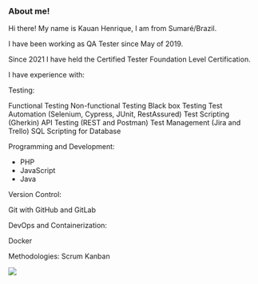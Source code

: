 ### About me!

Hi there! My name is Kauan Henrique, I am from Sumaré/Brazil.

I have been working as QA Tester since May of 2019. 

Since 2021 I have held the Certified Tester Foundation Level Certification.

I have experience with: 

Testing:

Functional Testing
Non-functional Testing
Black box Testing
Test Automation (Selenium, Cypress, JUnit, RestAssured)
Test Scripting (Gherkin)
API Testing (REST and Postman)
Test Management (Jira and Trello)
SQL Scripting for Database

Programming and Development:
<ul>
<li> PHP </li>
<li> JavaScript </li>
<li> Java</li>
</ul>

Version Control:

Git with GitHub and GitLab

DevOps and Containerization:

Docker


Methodologies:
Scrum
Kanban







<a href="https://www.linkedin.com/in/khds17/" rel="nofollow"><img src="https://camo.githubusercontent.com/e8dbf62a04af86d46001864cd22338d8a8474486a0e976ec695580027c373c79/68747470733a2f2f696d672e736869656c64732e696f2f62616467652f6c696e6b6564696e2d2532333030373742352e7376673f267374796c653d666f722d7468652d6261646765266c6f676f3d6c696e6b6564696e266c6f676f436f6c6f723d7768697465" data-canonical-src="https://img.shields.io/badge/linkedin-%230077B5.svg?&amp;style=for-the-badge&amp;logo=linkedin&amp;logoColor=white" style="max-width: 100%;"></a>

<!--
**khds17/khds17** is a ✨ _special_ ✨ repository because its `README.md` (this file) appears on your GitHub profile.

Here are some ideas to get you started:

- 🔭 I’m currently working on ...
- 🌱 I’m currently learning ...
- 👯 I’m looking to collaborate on ...
- 🤔 I’m looking for help with ...
- 💬 Ask me about ...
- 📫 How to reach me: ...
- 😄 Pronouns: ...
- ⚡ Fun fact: ...
-->
